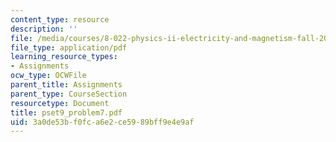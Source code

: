 ```yaml
---
content_type: resource
description: ''
file: /media/courses/8-022-physics-ii-electricity-and-magnetism-fall-2004/3a0de53bf0fca6e2ce5989bff9e4e9af_pset9_problem7.pdf
file_type: application/pdf
learning_resource_types:
- Assignments
ocw_type: OCWFile
parent_title: Assignments
parent_type: CourseSection
resourcetype: Document
title: pset9_problem7.pdf
uid: 3a0de53b-f0fc-a6e2-ce59-89bff9e4e9af
---
```

